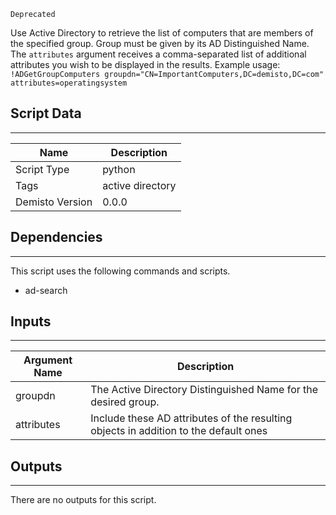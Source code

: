 `Deprecated`

Use Active Directory to retrieve the list of computers that are members of the specified group. Group must be given by its AD Distinguished Name. The `attributes` argument receives a comma-separated list of additional attributes you wish to be displayed in the results.
Example usage: `!ADGetGroupComputers groupdn="CN=ImportantComputers,DC=demisto,DC=com" attributes=operatingsystem` 

## Script Data
---

| **Name** | **Description** |
| --- | --- |
| Script Type | python |
| Tags | active directory |
| Demisto Version | 0.0.0 |

## Dependencies
---
This script uses the following commands and scripts.
* ad-search

## Inputs
---

| **Argument Name** | **Description** |
| --- | --- |
| groupdn | The Active Directory Distinguished Name for the desired group. |
| attributes | Include these AD attributes of the resulting objects in addition to the default ones |

## Outputs
---
There are no outputs for this script. 
